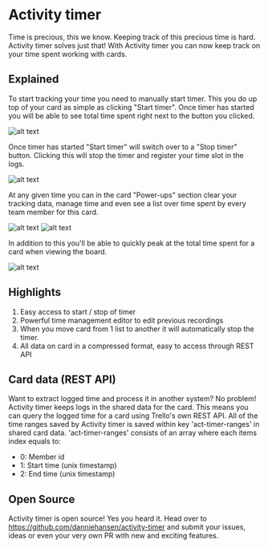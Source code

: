 # Activity timer
Time is precious, this we know. Keeping track of this precious time is hard. Activity timer solves just that! With Activity timer you can now keep track on your time spent working with cards.


## Explained

To start tracking your time you need to manually start timer. This you do up top of your card as simple as clicking "Start timer". Once timer has started you will be able to see total time spent right next to the button you clicked. 

![alt text](https://d3eyxhmqemauky.cloudfront.net/images/screenshot1.png "Start timer & time spent")

Once timer has started "Start timer" will switch over to a "Stop timer" button. Clicking this will stop the timer and register your time slot in the logs.

![alt text](https://d3eyxhmqemauky.cloudfront.net/images/screenshot2.png "Stop timer & time spent")

At any given time you can in the card "Power-ups" section clear your tracking data, manage time and even see a list over time spent by every team member for this card.

![alt text](https://d3eyxhmqemauky.cloudfront.net/images/screenshot3.png "Clear data, manage time and time spent")
![alt text](https://d3eyxhmqemauky.cloudfront.net/images/screenshot5.png "Manage time")


In addition to this you'll be able to quickly peak at the total time spent for a card when viewing the board.

![alt text](https://d3eyxhmqemauky.cloudfront.net/images/screenshot4.png "Time spent")

## Highlights

1. Easy access to start / stop of timer
2. Powerful time management editor to edit previous recordings
3. When you move card from 1 list to another it will automatically stop the timer.
4. All data on card in a compressed format, easy to access through REST API

## Card data (REST API)

Want to extract logged time and process it in another system? No problem! Activity timer keeps logs in the shared data for the card. This means you can query the logged time for a card using Trello's own REST API. All of the time ranges saved by Activity timer is saved within key 'act-timer-ranges' in shared card data. 'act-timer-ranges' consists of an array where each items index equals to:

- 0: Member id
- 1: Start time (unix timestamp)
- 2: End time (unix timestamp)

## Open Source

Activity timer is open source! Yes you heard it. Head over to https://github.com/danniehansen/activity-timer and submit your issues, ideas or even your very own PR with new and exciting features.